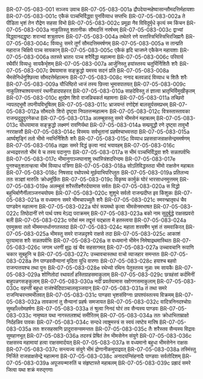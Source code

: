 BR-07-05-083-001	सञ्जय उवाच
BR-07-05-083-001a	द्रौपदेयान्महेष्वासान्सौमदत्तिर्महायशाः
BR-07-05-083-001c	एकैकं पञ्चभिर्विद्ध्वा पुनर्विव्याध सप्तभिः
BR-07-05-083-002a	ते पीडिता भृशं तेन रौद्रेण सहसा विभो
BR-07-05-083-002c	प्रमूढा नैव विविदुर्मृधे कृत्यं स्म किंचन
BR-07-05-083-003a	नाकुलिस्तु शतानीकः सौमदत्तिं नरर्षभम्
BR-07-05-083-003c	द्वाभ्यां विद्ध्वानदद्धृष्टः शराभ्यां शत्रुतापनः
BR-07-05-083-004a	तथेतरे रणे यत्तास्त्रिभिस्त्रिभिरजिह्मगैः
BR-07-05-083-004c	विव्यधुः समरे तूर्णं सौमदत्तिममर्षणम्
BR-07-05-083-005a	स तान्प्रति महाराज चिक्षिपे पञ्च सायकान्
BR-07-05-083-005c	एकैकं हृदि चाजघ्ने एकैकेन महायशाः
BR-07-05-083-006a	ततस्ते भ्रातरः पञ्च शरैर्विद्धा महात्मना
BR-07-05-083-006c	परिवार्य रथैर्वीरं विव्यधुः सायकैर्भृशम्
BR-07-05-083-007a	आर्जुनिस्तु हयांस्तस्य चतुर्भिर्निशितैः शरैः
BR-07-05-083-007c	प्रेषयामास सङ्क्रुद्धो यमस्य सदनं प्रति
BR-07-05-083-008a	भैमसेनिर्धनुश्छित्त्वा सौमदत्तेर्महात्मनः
BR-07-05-083-008c	ननाद बलवन्नादं विव्याध च शितैः शरैः
BR-07-05-083-009a	यौधिष्ठिरो ध्वजं तस्य छित्त्वा भूमावपातयत्
BR-07-05-083-009c	नाकुलिश्चाश्वयन्तारं रथनीडादपाहरत्
BR-07-05-083-010a	साहदेविस्तु तं ज्ञात्वा भ्रातृभिर्विमुखीकृतम्
BR-07-05-083-010c	क्षुरप्रेण शिरो राजन्निचकर्त महामनाः
BR-07-05-083-011a	तच्छिरो न्यपतद्भूमौ तपनीयविभूषितम्
BR-07-05-083-011c	भ्राजयन्तं रणोद्देशं बालसूर्यसमप्रभम्
BR-07-05-083-012a	सौमदत्तेः शिरो दृष्ट्वा निपतत्तन्महात्मनः
BR-07-05-083-012c	वित्रस्तास्तावका राजन्प्रदुद्रुवुरनेकधा
BR-07-05-083-013a	अलम्बुसस्तु समरे भीमसेनं महाबलम्
BR-07-05-083-013c	योधयामास सङ्क्रुद्धो लक्ष्मणं रावणिर्यथा
BR-07-05-083-014a	सम्प्रयुद्धौ रणे दृष्ट्वा तावुभौ नरराक्षसौ
BR-07-05-083-014c	विस्मयः सर्वभूतानां प्रहर्षश्चाभवत्तदा
BR-07-05-083-015a	आर्ष्यशृङ्गिं ततो भीमो नवभिर्निशितैः शरैः
BR-07-05-083-015c	विव्याध प्रहसन्राजन्राक्षसेन्द्रममर्षणम्
BR-07-05-083-016a	तद्रक्षः समरे विद्धं कृत्वा नादं भयावहम्
BR-07-05-083-016c	अभ्यद्रवत्ततो भीमं ये च तस्य पदानुगाः
BR-07-05-083-017a	स भीमं पञ्चभिर्विद्ध्वा शरैः सन्नतपर्वभिः
BR-07-05-083-017c	भीमानुगाञ्जघानाशु रथांस्त्रिंशदरिन्दमः
BR-07-05-083-017e	पुनश्चतुःशतान्हत्वा भीमं विव्याध पत्रिणा
BR-07-05-083-018a	सोऽतिविद्धस्तदा भीमो राक्षसेन महाबलः
BR-07-05-083-018c	निषसाद रथोपस्थे मूर्छयाभिपरिप्लुतः
BR-07-05-083-019a	प्रतिलभ्य ततः सञ्ज्ञां मारुतिः क्रोधमूर्छितः
BR-07-05-083-019c	विकृष्य कार्मुकं घोरं भारसाधनमुत्तमम्
BR-07-05-083-019e	अलम्बुसं शरैस्तीक्ष्णैरर्दयामास सर्वतः
BR-07-05-083-020a	स विद्धो बहुभिर्बाणैर्नीलाञ्जनचयोपमः
BR-07-05-083-020c	शुशुभे सर्वतो राजन्प्रदीप्त इव किंशुकः
BR-07-05-083-021a	स वध्यमानः समरे भीमचापच्युतैः शरैः
BR-07-05-083-021c	स्मरन्भ्रातृवधं चैव पाण्डवेन महात्मना
BR-07-05-083-022a	घोरं रूपमथो कृत्वा भीमसेनमभाषत
BR-07-05-083-022c	तिष्ठेदानीं रणे पार्थ पश्य मेऽद्य पराक्रमम्
BR-07-05-083-023a	बको नाम सुदुर्बुद्धे राक्षसप्रवरो बली
BR-07-05-083-023c	परोक्षं मम तद्वृत्तं यद्भ्राता मे हतस्त्वया
BR-07-05-083-024a	एवमुक्त्वा ततो भीममन्तर्धानगतस्तदा
BR-07-05-083-024c	महाता शरवर्षेण भृशं तं समवाकिरत्
BR-07-05-083-025a	भीमस्तु समरे राजन्नदृश्ये राक्षसे तदा
BR-07-05-083-025c	आकाशं पूरयामास शरैः सन्नतपर्वभिः
BR-07-05-083-026a	स वध्यमानो भीमेन निमेषाद्रथमास्थितः
BR-07-05-083-026c	जगाम धरणीं क्षुद्रः खं चैव सहसागमत्
BR-07-05-083-027a	उच्चावचानि रूपाणि चकार सुबहूनि च
BR-07-05-083-027c	उच्चावचास्तथा वाचो व्याजहार समन्ततः
BR-07-05-083-028a	तेन पाण्डवसैन्यानां मृदिता युधि वारणाः
BR-07-05-083-028c	हयाश्च बहवो राजन्पत्तयश्च तथा पुनः
BR-07-05-083-028e	रथेभ्यो रथिनः पेतुस्तस्य नुन्नाः स्म सायकैः
BR-07-05-083-029a	शोणितोदां रथावर्तां हस्तिग्राहसमाकुलाम्
BR-07-05-083-029c	छत्रहंसां कर्दमिनीं बाहुपन्नगसङ्कुलाम्
BR-07-05-083-030a	नदीं प्रवर्तयामास रक्षोगणसमाकुलाम्
BR-07-05-083-030c	वहन्तीं बहुधा राजंश्चेदिपाञ्चालसृञ्जयान्
BR-07-05-083-031a	तं तथा समरे राजन्विचरन्तमभीतवत्
BR-07-05-083-031c	पाण्डवा भृशसंविग्नाः प्रापश्यंस्तत्स्य विक्रमम्
BR-07-05-083-032a	तावकानां तु सैन्यानां प्रहर्षः समजायत
BR-07-05-083-032c	वादित्रनिनदश्चोग्रः सुमहाँल्लोमहर्षणः
BR-07-05-083-033a	तं श्रुत्वा निनदं घोरं तव सैन्यस्य पाण्डवः
BR-07-05-083-033c	नामृष्यत यथा नागस्तलशब्दं समीरितम्
BR-07-05-083-034a	ततः क्रोधाभिताम्राक्षो निर्दहन्निव पावकः
BR-07-05-083-034c	सन्दधे त्वाष्ट्रमस्त्रं स स्वयं त्वष्टेव मारिष
BR-07-05-083-035a	ततः शरसहस्राणि प्रादुरासन्समन्ततः
BR-07-05-083-035c	तैः शरैस्तव सैन्यस्य विद्रावः सुमहानभूत्
BR-07-05-083-036a	तदस्त्रं प्रेषितं तेन भीमसेनेन संयुगे
BR-07-05-083-036c	राक्षसस्य महामायां हत्वा राक्षसमार्दयत्
BR-07-05-083-037a	स वध्यमानो बहुधा भीमसेनेन राक्षसः
BR-07-05-083-037c	सन्त्यज्य संयुगे भीमं द्रोणानीकमुपाद्रवत्
BR-07-05-083-038a	तस्मिंस्तु निर्जिते राजन्राक्षसेन्द्रे महात्मना
BR-07-05-083-038c	अनादयन्सिंहनादैः पाण्डवाः सर्वतोदिशम्
BR-07-05-083-039a	अपूजयन्मारुतिं च संहृष्टास्ते महाबलम्
BR-07-05-083-039c	प्रह्रादं समरे जित्वा यथा शक्रं मरुद्गणाः
